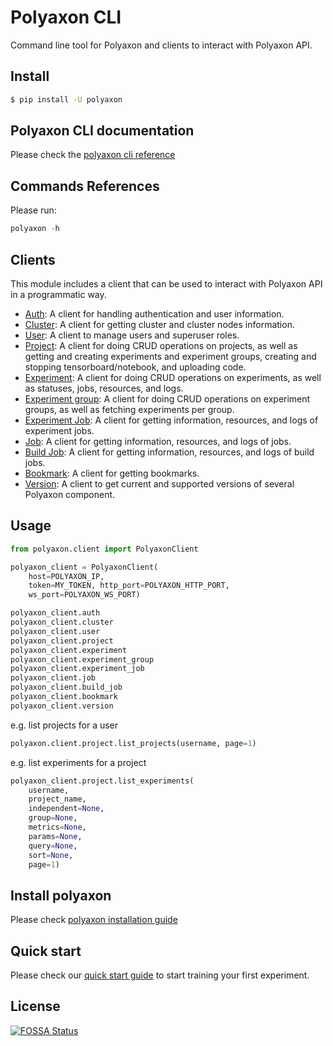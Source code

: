 # Polyaxon CLI

Command line tool for Polyaxon and clients to interact with Polyaxon API.


## Install

```bash
$ pip install -U polyaxon
```

## Polyaxon CLI documentation

Please check the [polyaxon cli reference](https://docs.polyaxon.com/references/polyaxon-cli/)


## Commands References

Please run:

```python
polyaxon -h
```

## Clients

This module includes a client that can be used to interact
with Polyaxon API in a programmatic way.

 * [Auth](https://docs.polyaxon.com/references/polyaxon-client-python/auth): A client for handling authentication and user information.
 * [Cluster](https://docs.polyaxon.com/references/polyaxon-client-python/cluster): A client for getting cluster and cluster nodes information.
 * [User](https://docs.polyaxon.com/references/polyaxon-client-python/user): A client to manage users and superuser roles.
 * [Project](https://docs.polyaxon.com/references/polyaxon-client-python/project): A client for doing CRUD operations on projects, as well as getting and creating experiments and experiment groups, creating and stopping tensorboard/notebook, and uploading code.
 * [Experiment](https://docs.polyaxon.com/references/polyaxon-client-python/experiment): A client for doing CRUD operations on experiments, as well as statuses, jobs, resources, and logs.
 * [Experiment group](https://docs.polyaxon.com/references/polyaxon-client-python/experiment-group): A client for doing CRUD operations on experiment groups, as well as fetching experiments per group.
 * [Experiment Job](https://docs.polyaxon.com/references/polyaxon-client-python/experiment-job): A client for getting information, resources, and logs of experiment jobs.
 * [Job](https://docs.polyaxon.com/references/polyaxon-client-python/job): A client for getting information, resources, and logs of jobs.
 * [Build Job](https://docs.polyaxon.com/references/polyaxon-client-python/build-job): A client for getting information, resources, and logs of build jobs.
 * [Bookmark](https://docs.polyaxon.com/references/polyaxon-client-python/bookmark): A client for getting bookmarks.
 * [Version](https://docs.polyaxon.com/references/polyaxon-client-python/version): A client to get current and supported versions of several Polyaxon component.


## Usage

```python
from polyaxon.client import PolyaxonClient

polyaxon_client = PolyaxonClient(
    host=POLYAXON_IP,
    token=MY_TOKEN, http_port=POLYAXON_HTTP_PORT,
    ws_port=POLYAXON_WS_PORT)

polyaxon_client.auth
polyaxon_client.cluster
polyaxon_client.user
polyaxon_client.project
polyaxon_client.experiment
polyaxon_client.experiment_group
polyaxon_client.experiment_job
polyaxon_client.job
polyaxon_client.build_job
polyaxon_client.bookmark
polyaxon_client.version
```

e.g. list projects for a user

```python
polyaxon.client.project.list_projects(username, page=1)
```

e.g. list experiments for a project

```python
polyaxon_client.project.list_experiments(
    username,
    project_name,
    independent=None,
    group=None,
    metrics=None,
    params=None,
    query=None,
    sort=None,
    page=1)
```

## Install polyaxon

Please check [polyaxon installation guide](https://docs.polyaxon.com/setup/)


## Quick start

Please check our [quick start guide](https://docs.polyaxon.com/concepts/quick-start/) to start training your first experiment.

## License

[![FOSSA Status](https://app.fossa.io/api/projects/git%2Bgithub.com%2Fpolyaxon%2Fpolyaxon-cli.svg?type=large)](https://app.fossa.io/projects/git%2Bgithub.com%2Fpolyaxon%2Fpolyaxon-cli?ref=badge_large)
